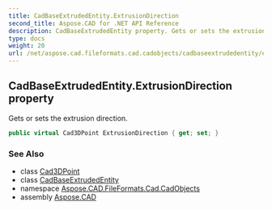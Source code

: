 ```yaml
---
title: CadBaseExtrudedEntity.ExtrusionDirection
second_title: Aspose.CAD for .NET API Reference
description: CadBaseExtrudedEntity property. Gets or sets the extrusion direction
type: docs
weight: 20
url: /net/aspose.cad.fileformats.cad.cadobjects/cadbaseextrudedentity/extrusiondirection/
---
```

## CadBaseExtrudedEntity.ExtrusionDirection property

Gets or sets the extrusion direction.

```csharp
public virtual Cad3DPoint ExtrusionDirection { get; set; }
```

### See Also

* class [Cad3DPoint](../../cad3dpoint/)
* class [CadBaseExtrudedEntity](../)
* namespace [Aspose.CAD.FileFormats.Cad.CadObjects](../../cadbaseextrudedentity/)
* assembly [Aspose.CAD](../../../)


